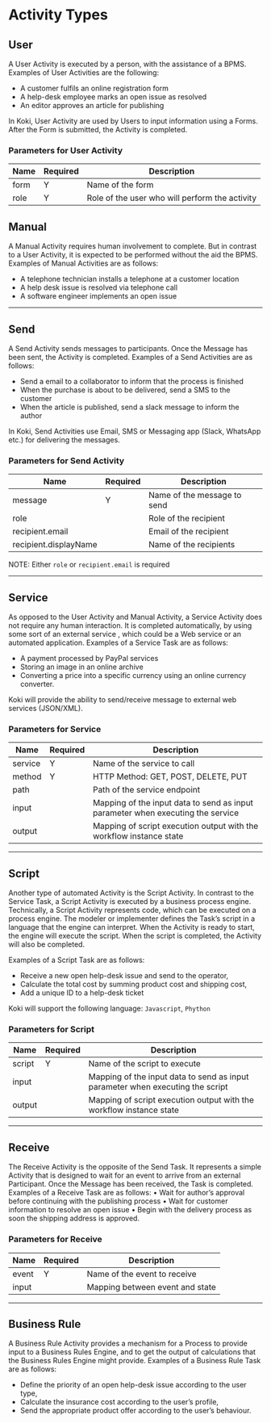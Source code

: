 # Activity Types

## User

A User Activity is executed by a person, with the assistance of a BPMS.
Examples of User Activities are the following:

- A customer fulfils an online registration form
- A help-desk employee marks an open issue as resolved
- An editor approves an article for publishing

In Koki, User Activity are used by Users to input information using a Forms. After the Form is submitted, the Activity
is completed.

### Parameters for User Activity

| Name | Required | Description                                    |
|------|----------|------------------------------------------------|
| form | Y        | Name of the form                               |
| role | Y        | Role of the user who will perform the activity |

## Manual

A Manual Activity requires human involvement to complete. But in contrast to a User Activity, it is expected to be
performed without the aid the BPMS.
Examples of Manual Activities are as follows:

- A telephone technician installs a telephone at a customer location
- A help desk issue is resolved via telephone call
- A software engineer implements an open issue

-----

## Send

A Send Activity sends messages to participants. Once the Message has been sent, the Activity is completed.
Examples of a Send Activities are as follows:

- Send a email to a collaborator to inform that the process is finished
- When the purchase is about to be delivered, send a SMS to the customer
- When the article is published, send a slack message to inform the author

In Koki, Send Activities use Email, SMS or Messaging app (Slack, WhatsApp etc.) for delivering the messages.

### Parameters for Send Activity

| Name                  | Required | Description                 |
|-----------------------|----------|-----------------------------|
| message               | Y        | Name of the message to send |
| role                  |          | Role of the recipient       |
| recipient.email       |          | Email of the recipient      |
| recipient.displayName |          | Name of the recipients      |

NOTE: Either `role` or `recipient.email` is required

-----

## Service

As opposed to the User Activity and Manual Activity, a Service Activity does not require any human interaction.
It is completed automatically, by using some sort of an external service , which could be a Web service or
an automated application.
Examples of a Service Task are as follows:

- A payment processed by PayPal services
- Storing an image in an online archive
- Converting a price into a specific currency using an online currency converter.

Koki will provide the ability to send/receive message to external web services (JSON/XML).

### Parameters for Service

| Name    | Required | Description                                                                     |
|---------|----------|---------------------------------------------------------------------------------|
| service | Y        | Name of the service to call                                                     |
| method  | Y        | HTTP Method: GET, POST, DELETE, PUT                                             |
| path    |          | Path of the service endpoint                                                    |
| input   |          | Mapping of the input data to send as input parameter when executing the service |
| output  |          | Mapping of script execution output with the workflow instance state             |

-----

## Script

Another type of automated Activity is the Script Activity.
In contrast to the Service Task, a Script Activity is executed by a business process engine.
Technically, a Script Activity represents code, which can be executed on a process engine.
The modeler or implementer defines the Task’s script in a language that the engine can interpret.
When the Activity is ready to start, the engine will execute the script. When the script is
completed, the Activity will also be completed.

Examples of a Script Task are as follows:

- Receive a new open help-desk issue and send to the operator,
- Calculate the total cost by summing product cost and shipping cost,
- Add a unique ID to a help-desk ticket

Koki will support the following language: `Javascript`, `Phython`

### Parameters for Script

| Name   | Required | Description                                                                    |
|--------|----------|--------------------------------------------------------------------------------|
| script | Y        | Name of the script to execute                                                  |
| input  |          | Mapping of the input data to send as input parameter when executing the script |
| output |          | Mapping of script execution output with the workflow instance state            |

-----

## Receive

The Receive Activity is the opposite of the Send Task.
It represents a simple Activity that is designed to wait for an event to arrive from an external Participant.
Once the Message has been received, the Task is completed.
Examples of a Receive Task are as follows:
• Wait for author’s approval before continuing with the publishing process
• Wait for customer information to resolve an open issue
• Begin with the delivery process as soon the shipping address is approved.

### Parameters for Receive

| Name  | Required | Description                     |
|-------|----------|---------------------------------|
| event | Y        | Name of the event to receive    |
| input |          | Mapping between event and state |

-----

## Business Rule

A Business Rule Activity provides a mechanism for a Process to provide input to a Business Rules Engine,
and to get the output of calculations that the Business Rules Engine might provide.
Examples of a Business Rule Task are as follows:

- Define the priority of an open help-desk issue according to the user type,
- Calculate the insurance cost according to the user’s profile,
- Send the appropriate product offer according to the user’s behaviour.
